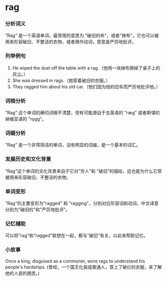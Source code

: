 # rag

### 分析词义

  

"Rag" 是一个英语单词，最常用的意思为 "破旧的布"，或者"抹布"。它也可以被用来形容破旧、不整洁的衣物，或者用作动词，意思是严厉地批评。

  

### 列举例句

  

1.  He wiped the dust off the table with a rag.（他用一块抹布擦掉了桌子上的灰尘。）
2.  She was dressed in rags.（她穿着破旧的衣服。）
3.  They ragged him about his old car.（他们因为他的旧车而严厉地批评他。）

  

### 词根分析

  

"Rag" 这个单词的确切词根不清楚，但有可能源自于古英语的 "ræg" 或者斯堪的纳维亚语的 "rǫgg"。

  

### 词缀分析

  

"Rag" 是一个非常简洁的单词，没有明显的词缀，是一个基本的词汇。

  

### 发展历史和文化背景

  

"Rag"这个单词的文化背景来自于它对"穷人"和 "破旧"的描绘，这也是为什么它常被用来形容破旧、不整洁的衣物。

  

### 单词变形

  

"Rag"的主要变形为"ragged" 和 "ragging"，分别对应形容词和动词，中文译意分别为"破旧的"和"严厉地批评"。

  

### 记忆辅助

  

可以将"rag"和"ragged"联想在一起，都与"破旧"有关，以此来帮助记忆。

  

### 小故事

  

Once a king, disguised as a commoner, wore rags to understand his people's hardships. (曾经，一个国王化装成普通人，穿上了破烂的衣服，来了解他的人民的困苦。)
